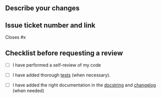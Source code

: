 ## Describe your changes

## Issue ticket number and link
Closes #x 

## Checklist before requesting a review

- [ ] I have performed a self-review of my code
- [ ] I have added thorough [tests](https://github.com/ploomber/contributing/blob/main/CONTRIBUTING.md#testing) (when necessary).
- [ ] I have added the right documentation in the [docstring](https://github.com/ploomber/contributing/blob/main/CONTRIBUTING.md#documenting-changes-and-new-features) and [changelog](https://github.com/ploomber/contributing/blob/main/CONTRIBUTING.md#changelog) (when needed)

